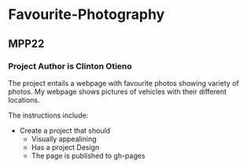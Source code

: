 # Favourite-Photography
## MPP22

### Project Author is Clinton Otieno

The project entails a webpage with favourite photos showing variety of photos.
My webpage shows pictures of vehicles with their different locations.


The instructions include: 
  - Create a project that should 
    - Visually appealining 
    - Has a project Design
    - The page is published to gh-pages
